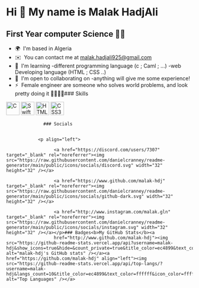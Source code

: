 Hi 👋 My name is Malak HadjAli
==============================

First Year computer Science 👩‍💻
---------------------------------

*   🌍  I'm based in Algeria
*   ✉️  You can contact me at [malak.hadjali925@gmail.com](mailto:malak.hadjali925@gmail.com)
*   🧠  I'm learning -different programming language (c ; Caml ; ...) -web Developing language (HTML ; CSS ..)
*   🤝  I'm open to collaborating on -anything will give me some experience!
*   ⚡  Female engineer are someone who solves world problems, and look pretty doing it 👩🏻‍💼🎀### Skills 
<p align="left">
<a href="https://docs.microsoft.com/en-us/cpp/?view=msvc-170" target="_blank" rel="noreferrer"><img src="https://raw.githubusercontent.com/danielcranney/readme-generator/main/public/icons/skills/c-colored.svg" width="36" height="36" alt="C" /></a>
<a href="https://developer.apple.com/swift/" target="_blank" rel="noreferrer"><img src="https://raw.githubusercontent.com/danielcranney/readme-generator/main/public/icons/skills/swift-colored.svg" width="36" height="36" alt="Swift" /></a>
<a href="https://developer.mozilla.org/en-US/docs/Glossary/HTML5" target="_blank" rel="noreferrer"><img src="https://raw.githubusercontent.com/danielcranney/readme-generator/main/public/icons/skills/html5-colored.svg" width="36" height="36" alt="HTML5" /></a>
<a href="https://www.w3.org/TR/CSS/#css" target="_blank" rel="noreferrer"><img src="https://raw.githubusercontent.com/danielcranney/readme-generator/main/public/icons/skills/css3-colored.svg" width="36" height="36" alt="CSS3" /></a>
</p>
                    
                  ### Socials
                  
                  
                <p align="left">
                          
                      <a href="https://discord.com/users/7307" target="_blank" rel="noreferrer"><img src="https://raw.githubusercontent.com/danielcranney/readme-generator/main/public/icons/socials/discord.svg" width="32" height="32" /></a>
                          
                      <a href="https://www.github.com/malak-hdj" target="_blank" rel="noreferrer"><img src="https://raw.githubusercontent.com/danielcranney/readme-generator/main/public/icons/socials/github-dark.svg" width="32" height="32" /></a>
                          
                      <a href="http://www.instagram.com/malak.gln" target="_blank" rel="noreferrer"><img src="https://raw.githubusercontent.com/danielcranney/readme-generator/main/public/icons/socials/instagram.svg" width="32" height="32" /></a></p>### Badges<b>My GitHub Stats</b><a
                      href="http://www.github.com/malak-hdj"><img src="https://github-readme-stats.vercel.app/api?username=malak-hdj&show_icons=true&hide=&count_private=true&title_color=ec4899&text_color=ffffff&icon_color=ffffff&bg_color=000000&hide_border=true&show_icons=true" alt="malak-hdj's GitHub stats" /></a><a href="https://github.com/malak-hdj" align="left"><img src="https://github-readme-stats.vercel.app/api/top-langs/?username=malak-hdj&langs_count=10&title_color=ec4899&text_color=ffffff&icon_color=ffffff&bg_color=000000&hide_border=true&locale=en&custom_title=Top%20%Languages" alt="Top Languages" /></a>
